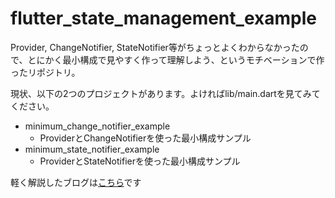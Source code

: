# flutter_state_management_example

Provider, ChangeNotifier, StateNotifier等がちょっとよくわからなかったので、とにかく最小構成で見やすく作って理解しよう、というモチベーションで作ったリポジトリ。

現状、以下の2つのプロジェクトがあります。よければlib/main.dartを見てみてください。

- minimum_change_notifier_example
  - ProviderとChangeNotifierを使った最小構成サンプル
- minimum_state_notifier_example
  - ProviderとStateNotifierを使った最小構成サンプル

軽く解説したブログは[こちら](https://naotech.hatenablog.com/entry/2020/03/30/000953)です